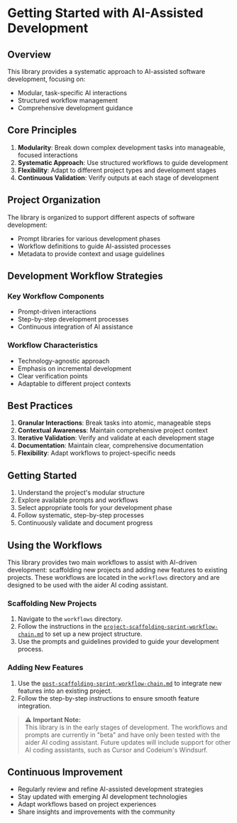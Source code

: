 # Getting Started with AI-Assisted Development

## Overview

This library provides a systematic approach to AI-assisted software development, focusing on:
- Modular, task-specific AI interactions
- Structured workflow management
- Comprehensive development guidance

## Core Principles

1. **Modularity**: Break down complex development tasks into manageable, focused interactions
2. **Systematic Approach**: Use structured workflows to guide development
3. **Flexibility**: Adapt to different project types and development stages
4. **Continuous Validation**: Verify outputs at each stage of development

## Project Organization

The library is organized to support different aspects of software development:
- Prompt libraries for various development phases
- Workflow definitions to guide AI-assisted processes
- Metadata to provide context and usage guidelines

## Development Workflow Strategies

### Key Workflow Components
- Prompt-driven interactions
- Step-by-step development processes
- Continuous integration of AI assistance

### Workflow Characteristics
- Technology-agnostic approach
- Emphasis on incremental development
- Clear verification points
- Adaptable to different project contexts

## Best Practices

1. **Granular Interactions**: Break tasks into atomic, manageable steps
2. **Contextual Awareness**: Maintain comprehensive project context
3. **Iterative Validation**: Verify and validate at each development stage
4. **Documentation**: Maintain clear, comprehensive documentation
5. **Flexibility**: Adapt workflows to project-specific needs

## Getting Started

1. Understand the project's modular structure
2. Explore available prompts and workflows
3. Select appropriate tools for your development phase
4. Follow systematic, step-by-step processes
5. Continuously validate and document progress

## Using the Workflows

This library provides two main workflows to assist with AI-driven development: scaffolding new projects and adding new features to existing projects. These workflows are located in the `workflows` directory and are designed to be used with the aider AI coding assistant. 

### Scaffolding New Projects
1. Navigate to the `workflows` directory.
2. Follow the instructions in the [`project-scaffolding-sprint-workflow-chain.md`](../../workflows/assistant-specific/aider/sprint/project-scaffolding-sprint-workflow-chain.md) to set up a new project structure.
3. Use the prompts and guidelines provided to guide your development process.

### Adding New Features
1. Use the [`post-scaffolding-sprint-workflow-chain.md`](../../workflows/assistant-specific/aider/sprint/post-scaffolding-sprint-workflow-chain.md) to integrate new features into an existing project.
2. Follow the step-by-step instructions to ensure smooth feature integration.

> **⚠️ Important Note:**  
> This library is in the early stages of development. The workflows and prompts are currently in "beta" and have only been tested with the aider AI coding assistant. Future updates will include support for other AI coding assistants, such as Cursor and Codeium's Windsurf.

## Continuous Improvement

- Regularly review and refine AI-assisted development strategies
- Stay updated with emerging AI development technologies
- Adapt workflows based on project experiences
- Share insights and improvements with the community
